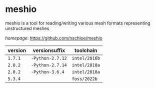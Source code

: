# meshio

meshio is a tool for reading/writing various mesh formats representing unstructured meshes

*homepage*: <https://github.com/nschloe/meshio>

version | versionsuffix | toolchain
--------|---------------|----------
``1.7.1`` | ``-Python-2.7.12`` | ``intel/2016b``
``2.0.2`` | ``-Python-2.7.14`` | ``intel/2018a``
``2.0.2`` | ``-Python-3.6.4`` | ``intel/2018a``
``5.3.4`` |  | ``foss/2022b``
